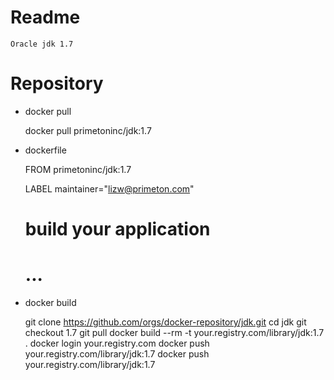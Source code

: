 # Readme

    Oracle jdk 1.7

# Repository

- docker pull

    docker pull primetoninc/jdk:1.7

- dockerfile

    FROM primetoninc/jdk:1.7

    LABEL maintainer="lizw@primeton.com"

    # build your application
    # ...


- docker build
  
    git clone https://github.com/orgs/docker-repository/jdk.git
    cd jdk
    git checkout 1.7
    git pull
    docker build --rm -t your.registry.com/library/jdk:1.7 .
    docker login your.registry.com
    docker push your.registry.com/library/jdk:1.7
    docker push your.registry.com/library/jdk:1.7
